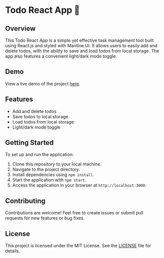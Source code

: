 # Todo React App 📝

## Overview

This Todo React App is a simple yet effective task management tool built using React.js and styled with Mantine UI. It allows users to easily add and delete todos, with the ability to save and load todos from local storage. The app also features a convenient light/dark mode toggle.

## Demo

View a live demo of the project [here]().

## Features

- Add and delete todos
- Save todos to local storage
- Load todos from local storage
- Light/dark mode toggle

## Getting Started

To set up and run the application:

1. Clone this repository to your local machine.
2. Navigate to the project directory.
3. Install dependencies using `npm install`.
4. Start the application with `npm start`.
5. Access the application in your browser at `http://localhost:3000`.

## Contributing

Contributions are welcome! Feel free to create issues or submit pull requests for new features or bug fixes.

## License

This project is licensed under the MIT License. See the [LICENSE](LICENSE) file for details.
